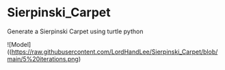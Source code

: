 # Sierpinski_Carpet
Generate a Sierpinski Carpet using turtle python

![Model]((https://raw.githubusercontent.com/LordHandLee/Sierpinski_Carpet/blob/main/5%20iterations.png)
